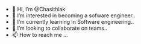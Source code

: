 - 👋 Hi, I’m @Chasithlak
- 👀 I’m interested in becoming a sofware engineer..
- 🌱 I’m currently learning in Software engineering..
- 💞️ I’m looking to collaborate on teams..
- 📫 How to reach me ...

<!---
Chasithlak/Chasithlak is a ✨ special ✨ repository because its `README.md` (this file) appears on your GitHub profile.
You can click the Preview link to take a look at your changes.
--->
